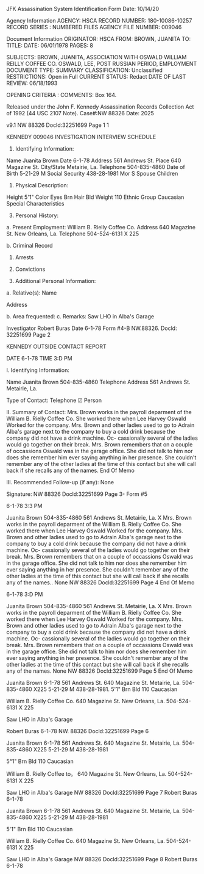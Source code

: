 JFK Assassination System
Identification Form 
Date: 10/14/20

Agency Information
AGENCY: HSCA
RECORD NUMBER: 180-10086-10257
RECORD SERIES : NUMBERED FILES
AGENCY FILE NUMBER: 009046

Document Information
ORIGINATOR: HSCA
FROM: BROWN, JUANITA
TO: 
TITLE:
DATE: 06/01/1978
PAGES: 8

SUBJECTS: BROWN, JUANITA, ASSOCIATION WITH OSWALD
WILLIAM REILLY COFFEE CO.
OSWALD, LEE, POST RUSSIAN PERIOD, EMPLOYMENT
DOCUMENT TYPE: SUMMARY
CLASSIFICATION: Unclassified
RESTRICTIONS: Open in Full
CURRENT STATUS: Redact
DATE OF LAST REVIEW: 06/18/1993

OPENING CRITERIA :
COMMENTS: Box 164.

Released under the John F. Kennedy
Assassination Records Collection Act of
1992 (44 USC 2107 Note). Case#:NW
88326 Date: 2025

v9.1
NW 88326 Docld:32251699 Page 1
1

KENNEDY 
009046
INVESTIGATION INTERVIEW SCHEDULE

1. Identifying Information:

Name Juanita Brown Date 6-1-78
Address 561 Andrews St. Place 640 Magazine St.
City/State Metairie, La. Telephone 504-835-4860
Date of Birth 5-21-29 M
Social Security 438-28-1981 Mor S
Spouse
Children

1. Physical Description:

Height 5'1" Color Eyes Brn Hair Bld
Weight 110 
Ethnic Group Caucasian Special Characteristics

3. Personal History:

a. Present Employment: William B. Rielly Coffee Co.
Address 640 Magazine St. New Orleans, La.
Telephone 504-524-6131 X 225

b. Criminal Record
1. Arrests
2. Convictions

1. Additional Personal Information:

a. Relative(s): Name

Address

b. Area frequented:
c. Remarks: Saw LHO in Alba's Garage

Investigator Robert Buras
Date 6-1-78 Form #4-B
NW.88326. Docld: 32251699 Page 2

KENNEDY
OUTSIDE CONTACT REPORT

DATE 6-1-78 TIME 3:D PM

I. Identifying Information:

Name Juanita Brown 504-835-4860
Telephone
Address 561 Andrews St. Metairie, La.

Type of Contact: Telephone
☑ Person

II. Summary of Contact:
Mrs. Brown works in the payroll deparment of the William B.
Rielly Coffee Co. She worked there when Lee Harvey Oswald
Worked for the company. Mrs. Brown and other ladies used to
go to Adrain Alba's garage next to the company to buy a cold
drink because the company did not have a drink machine. Oc-
cassionally several of the ladies would go together on their
break. Mrs. Brown remembers that on a couple of occassions
Oswald was in the garage office. She did not talk to him nor
does she remember him ever saying anything in her presence.
She couldn't remember any of the other ladies at the time of
this contact but she will call back if she recalls any of
the names.
End Of Memo

III. Recommended Follow-up (if any):
None

Signature:
NW 88326 Docld:32251699 Page 3- Form #5

6-1-78 3:3 PM

Juanita Brown 504-835-4860
561 Andrews St. Metairie, La.
X
Mrs. Brown works in the payroll deparment of the William B.
Rielly Coffee Co. She worked there when Lee Harvey Oswald
Worked for the company. Mrs. Brown and other ladies used to
go to Adrain Alba's garage next to the company to buy a cold
drink because the company did not have a drink machine. Oc-
cassionally several of the ladies would go together on their
break. Mrs. Brown remembers that on a couple of occassions
Oswald was in the garage office. She did not talk to him nor
does she remember him ever saying anything in her presence.
She couldn't remember any of the other ladies at the time of
this contact but she will call back if she recalls any of
the names..
None
NW 88326 Docld:32251699 Page 4
End Of Memo

6-1-78 3:D PM

Juanita Brown 504-835-4860
561 Andrews St. Metairie, La.
X
Mrs. Brown works in the payroll deparment of the William B.
Rielly Coffee Co. She worked there when Lee Harvey Oswald
Worked for the company. Mrs. Brown and other ladies used to
go to Adrain Alba's garage next to the company to buy a cold
drink because the company did not have a drink machine. Oc-
cassionally several of the ladies would go together on their
break. Mrs. Brown remembers that on a couple of occassions
Oswald was in the garage office. She did not talk to him nor
does she remember him ever saying anything in her presence.
She couldn't remember any of the other ladies at the time of
this contact but she will call back if she recalls any of
the names.
None
NW 88326 Docld:32251699 Page 5
End Of Memo

Juanita Brown 6-1-78
561 Andrews St. 640 Magazine St.
Metairie, La. 504-835-4860 X225
5-21-29 M
438-28-1981.
5'1" Brn Bld
110
Caucasian

William B. Rielly Coffee Co.
640 Magazine St. New Orleans, La.
504-524-6131 Χ 225

Saw LHO in Alba's Garage

Robert Buras
6-1-78
NW. 88326 Docld:32251699 Page 6

Juanita Brown 6-1-78
561 Andrews St. 640 Magazine St.
Metairie, La. 504-835-4860 X225
5-21-29 M
438-28-1981

5°1" Brn Bld
110
Caucasian

William B. Rielly Coffee to。
640 Magazine St. New Orleans, La.
504-524-6131 X 225

Saw LHO in Alba's Garage
NW 88326 Docld:32251699 Page 7
Robert Buras
6-1-78

Juanita Brown 6-1-78
561 Andrews St. 640 Magazine St.
Metairie, La. 504-835-4860 X225
5-21-29 M
438-28-1981

5'1" Brn Bld
110
Caucasian

William B. Rielly Coffee Co.
640 Magazine St. New Orleans, La.
504-524-6131 X 225

Saw LHO in Alba's Garage
NW 88326 Docld:32251699 Page 8
Robert Buras
6-1-78
